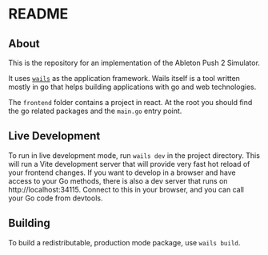 # README

## About

This is the repository for an implementation of the Ableton Push 2 Simulator.

It uses [`wails`](https://wails.io/docs/gettingstarted/installation) as the application framework. Wails itself is a tool written mostly in go that helps building applications with go and web technologies.

The `frontend` folder contains a project in react. At the root you should find the go related packages and the `main.go` entry point.

## Live Development

To run in live development mode, run `wails dev` in the project directory. This will run a Vite development
server that will provide very fast hot reload of your frontend changes. If you want to develop in a browser
and have access to your Go methods, there is also a dev server that runs on http://localhost:34115. Connect
to this in your browser, and you can call your Go code from devtools.

## Building

To build a redistributable, production mode package, use `wails build`.
